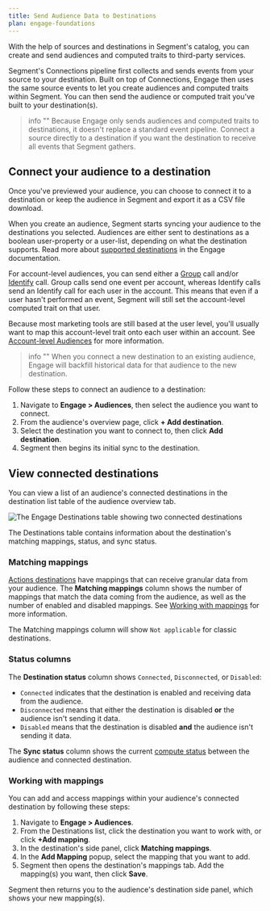 ```yaml
---
title: Send Audience Data to Destinations
plan: engage-foundations
---
```


With the help of sources and destinations in Segment's catalog, you can create and send audiences and computed traits to third-party services.

Segment's Connections pipeline first collects and sends events from your source to your destination. Built on top of Connections, Engage then uses the same source events to let you create audiences and computed traits within Segment. You can then send the audience or computed trait you've built to your destination(s).

> info ""
> Because Engage only sends audiences and computed traits to destinations, it doesn't replace a standard event pipeline. Connect a source directly to a destination if you want the destination to receive all events that Segment gathers.

## Connect your audience to a destination

Once you've previewed your audience, you can choose to connect it to a destination or keep the audience in Segment and export it as a CSV file download.

When you create an audience, Segment starts syncing your audience to the destinations you selected. Audiences are either sent to destinations as a boolean user-property or a user-list, depending on what the destination supports. Read more about [supported destinations](/docs/engage/using-engage-data/#compatible-engage-destinations) in the Engage documentation.

For account-level audiences, you can send either a [Group](/docs/connections/spec/group) call and/or [Identify](/docs/connections/spec/identify) call. Group calls send one event per account, whereas Identify calls send an Identify call for each user in the account. This means that even if a user hasn't performed an event, Segment will still set the account-level computed trait on that user.

Because most marketing tools are still based at the user level, you'll usually want to map this account-level trait onto each user within an account. See [Account-level Audiences](/docs/engage/audiences/account-audiences) for more information.

> info ""
> When you connect a new destination to an existing audience, Engage will backfill historical data for that audience to the new destination.

Follow these steps to connect an audience to a destination:

1. Navigate to **Engage > Audiences**, then select the audience you want to connect.
2. From the audience's overview page, click **+ Add destination**.
3. Select the destination you want to connect to, then click **Add destination**. 
4. Segment then begins its initial sync to the destination.

## View connected destinations

You can view a list of an audience's connected destinations in the destination list table of the audience overview tab. 

![The Engage Destinations table showing two connected destinations](/docs/engage/images/destinations_table.png)

The Destinations table contains information about the destination's matching mappings, status, and sync status.

### Matching mappings

[Actions destinations](/docs/connections/destinations/actions/) have mappings that can receive granular data from your audience. The **Matching mappings** column shows the number of mappings that match the data coming from the audience, as well as the number of enabled and disabled mappings. See [Working with mappings](#working-with-mappings) for more information.

The Matching mappings column will show `Not applicable` for classic destinations.

### Status columns

The **Destination status** column shows `Connected`, `Disconnected`, or `Disabled`: 

- `Connected` indicates that the destination is enabled and receiving data from the audience. 
- `Disconnected` means that either the destination is disabled **or** the audience isn't sending it data.
- `Disabled` means that the destination is disabled **and** the audience isn't sending it data.

The **Sync status** column shows the current [compute status](/docs/engage/audiences/#compute-statuses) between the audience and connected destination.

### Working with mappings

You can add and access mappings within your audience's connected destination by following these steps:

1. Navigate to **Engage > Audiences**.
2. From the Destinations list, click the destination you want to work with, or click **+Add mapping**.
3. In the destination's side panel, click **Matching mappings**.
4. In the **Add Mapping** popup, select the mapping that you want to add.
5. Segment then opens the destination's mappings tab. Add the mapping(s) you want, then click **Save**.

Segment then returns you to the audience's destination side panel, which shows your new mapping(s).